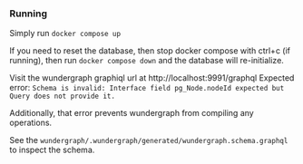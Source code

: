 ### Running

Simply run `docker compose up`

If you need to reset the database, then stop docker compose with ctrl+c (if running), then run `docker compose down` and the database will re-initialize.

Visit the wundergraph graphiql url at http://localhost:9991/graphql
Expected error: `Schema is invalid: Interface field pg_Node.nodeId expected but Query does not provide it.`

Additionally, that error prevents wundergraph from compiling any operations.

See the `wundergraph/.wundergraph/generated/wundergraph.schema.graphql` to inspect the schema.

